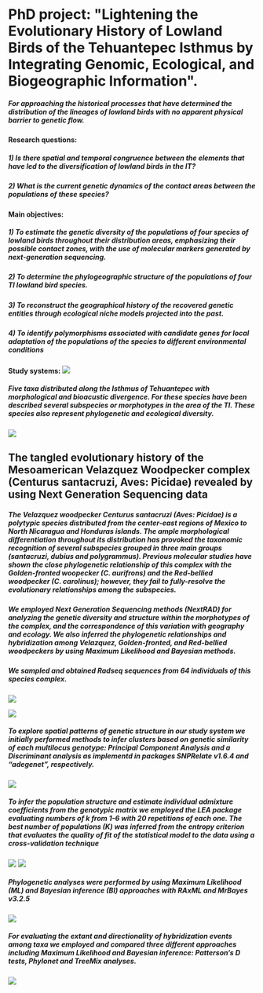 # PhD project: "Lightening the Evolutionary History of Lowland Birds of the Tehuantepec Isthmus by Integrating Genomic, Ecological, and Biogeographic Information".

##### For approaching the historical processes that have determined the distribution of the lineages of lowland birds with no apparent physical barrier to genetic flow.
  
**Research questions:**
##### 1) Is there spatial and temporal congruence between the elements that have led to the diversification of lowland birds in the IT?
##### 2) What is the current genetic dynamics of the contact areas between the populations of these species?

**Main objectives:**

##### 1) To estimate the genetic diversity of the populations of four species of lowland birds throughout their distribution areas, emphasizing their possible contact zones, with the use of molecular markers generated by next-generation sequencing.

##### 2) To determine the phylogeographic structure of the populations of four TI lowland bird species.

##### 3) To reconstruct the geographical history of the recovered genetic entities through ecological niche models projected into the past.

##### 4) To identify polymorphisms associated with candidate genes for local adaptation of the populations of the species to different environmental conditions

**Study systems:**
![](https://github.com/AlexLlanesQuevedo/Tareas-Proyectos_BioinfRepro2020/blob/master/presentacion_taller/3tax.png)
##### Five taxa distributed along the Isthmus of Tehuantepec with morphological and bioacustic divergence. For these species have been described several subspecies or morphotypes in the area of the TI. These species also represent phylogenetic and ecological diversity.
![](https://github.com/AlexLlanesQuevedo/Tareas-Proyectos_BioinfRepro2020/blob/master/presentacion_taller/melanerpes_var.png)

## The tangled evolutionary history of the Mesoamerican Velazquez Woodpecker complex (Centurus santacruzi, Aves: Picidae) revealed by using Next Generation Sequencing data

##### The Velazquez woodpecker *Centurus santacruzi* (Aves: Picidae) is a polytypic species distributed from the center-east regions of Mexico to North Nicaragua and Honduras islands. The ample morphological differentiation throughout its distribution has provoked the taxonomic recognition of several subspecies grouped in three main groups (*santacruzi*, *dubius* and *polygrammus*). Previous molecular studies have shown the close phylogenetic relationship of this complex with the Golden-fronted woopecker (*C. aurifrons*) and the Red-bellied woodpecker (*C. carolinus*); however, they fail to fully-resolve the evolutionary relationships among the subspecies. 

##### We employed Next Generation Sequencing methods (NextRAD) for analyzing the genetic diversity and structure within the morphotypes of the complex, and the correspondence of this variation with geography and ecology. We also inferred the phylogenetic relationships and hybridization among Velazquez, Golden-fronted, and Red-bellied woodpeckers by using Maximum Likelihood and Bayesian methods.

##### We sampled and obtained Radseq sequences from 64 individuals of this species complex.
![](https://github.com/AlexLlanesQuevedo/Tareas-Proyectos_BioinfRepro2020/blob/master/presentacion_taller/muestras.png)

![](https://github.com/AlexLlanesQuevedo/santacruzi_project/blob/master/workflow.png)

##### To explore spatial patterns of genetic structure in our study system we initially performed methods to infer clusters based on genetic similarity of each multilocus genotype: Principal Component Analysis and a Discriminant analysis  as implementd in packages SNPRelate v1.6.4 and “adegenet”, respectively. 
![](https://github.com/AlexLlanesQuevedo/Tareas-Proyectos_BioinfRepro2020/blob/master/presentacion_taller/3pcas.png)

##### To infer  the population structure and estimate individual admixture coefficients from the genotypic matrix we employed the LEA package  evaluating numbers of k from 1-6 with 20 repetitions of each one. The best number of populations (*K*) was inferred from the entropy criterion that evaluates the quality of fit of the statistical model to the data using a cross-validation technique  
![](https://github.com/AlexLlanesQuevedo/Tareas-Proyectos_BioinfRepro2020/blob/master/presentacion_taller/numberK.png)
![](https://github.com/AlexLlanesQuevedo/Tareas-Proyectos_BioinfRepro2020/blob/master/presentacion_taller/2.png)

##### Phylogenetic analyses were performed by using Maximum Likelihood (ML) and Bayesian inference (BI) approaches with RAxML and MrBayes v3.2.5
![](https://github.com/AlexLlanesQuevedo/Tareas-Proyectos_BioinfRepro2020/blob/master/presentacion_taller/final.png)

##### For evaluating the extant and directionality of hybridization events among taxa we employed and compared three different approaches including Maximum Likelihood and Bayesian inference: Patterson’s D tests, Phylonet and TreeMix analyses. 
![](https://github.com/AlexLlanesQuevedo/Tareas-Proyectos_BioinfRepro2020/blob/master/presentacion_taller/mapt3.png)



